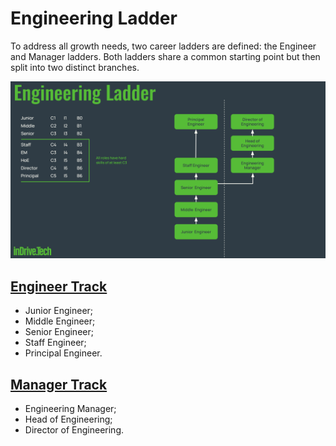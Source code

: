 # Engineering Ladder

To address all growth needs, two career ladders are defined: the Engineer and Manager ladders. Both ladders share a common starting point but then split into two distinct branches.

![](../../image/engineering-ladder.png)


## [Engineer Track](ic-track.md)  

* Junior Engineer;
* Middle Engineer;
* Senior Engineer;
* Staff Engineer;
* Principal Engineer.


## [Manager Track](manager-track.md)  

* Engineering Manager;
* Head of Engineering;
* Director of Engineering.

